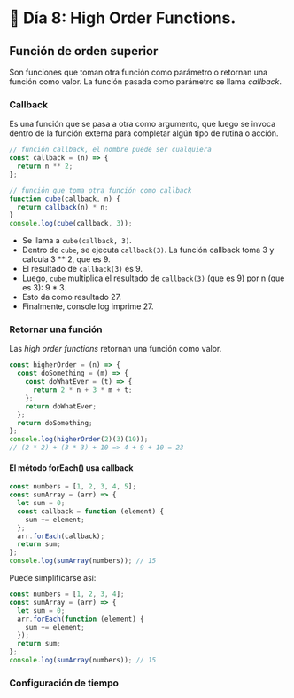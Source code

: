 # 📔 Día 8: High Order Functions.

## Función de orden superior

Son funciones que toman otra función como parámetro o retornan una función como valor. La función pasada como parámetro se llama _callback_.

### Callback

Es una función que se pasa a otra como argumento, que luego se invoca dentro de la función externa para completar algún tipo de rutina o acción.

```javascript
// función callback, el nombre puede ser cualquiera
const callback = (n) => {
  return n ** 2;
};

// función que toma otra función como callback
function cube(callback, n) {
  return callback(n) * n;
}
console.log(cube(callback, 3));
```

- Se llama a `cube(callback, 3)`.
- Dentro de `cube`, se ejecuta `callback(3)`. La función callback toma 3 y calcula 3 \*\* 2, que es 9.
- El resultado de `callback(3)` es 9.
- Luego, `cube` multiplica el resultado de `callback(3)` (que es 9) por n (que es 3): 9 \* 3.
- Esto da como resultado 27.
- Finalmente, console.log imprime 27.

### Retornar una función

Las _high order functions_ retornan una función como valor.

```javascript
const higherOrder = (n) => {
  const doSomething = (m) => {
    const doWhatEver = (t) => {
      return 2 * n + 3 * m + t;
    };
    return doWhatEver;
  };
  return doSomething;
};
console.log(higherOrder(2)(3)(10));
// (2 * 2) + (3 * 3) + 10 => 4 + 9 + 10 = 23
```

#### El método forEach() usa callback

```javascript
const numbers = [1, 2, 3, 4, 5];
const sumArray = (arr) => {
  let sum = 0;
  const callback = function (element) {
    sum += element;
  };
  arr.forEach(callback);
  return sum;
};
console.log(sumArray(numbers)); // 15
```

Puede simplificarse así:

```javascript
const numbers = [1, 2, 3, 4];
const sumArray = (arr) => {
  let sum = 0;
  arr.forEach(function (element) {
    sum += element;
  });
  return sum;
};
console.log(sumArray(numbers)); // 15
```

### Configuración de tiempo

